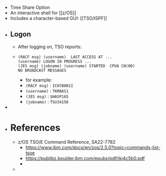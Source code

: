- Time Share Option
- An interactive shell for [[z/OS]]
- Includes a character-based GUI: [[TSO/ISPF]]
- ## Logon
	- After logging on, TSO reports:
	- ```
	  (RACF msg) (username)  LAST ACCESS AT ...
	  (username) LOGON IN PROGRESS ...
	  (JES msg) (jobname) (username) STARTED  CPUA CN(00)
	  NO BROADCAST MESSAGES
	  
	  ```
		- for example:
		- `(RACF msg)` : `ICH70001I`
		- `(username)` : `TKMA6S1`
		- `(JES msg)` : `$HASP165`
		- `(jobname)` : `TSU34156`
-
- # References
	- z/OS TSO/E Command Reference, SA22-7782
		- https://www.ibm.com/docs/en/zos/2.5.0?topic=commands-list-tsoe
		- https://publibz.boulder.ibm.com/epubs/pdf/ikj4c5b0.pdf
		-
	-